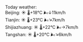 Today weather:  
Beijing: ☀️   🌡️+18°C 🌬️↓11km/h  
Tianjin: ☀️   🌡️+23°C 🌬️↘7km/h  
Shijiazhuang: ☀️   🌡️+22°C 🌬️→7km/h  
Tangshan: ☀️   🌡️+20°C 🌬️↘6km/h  
